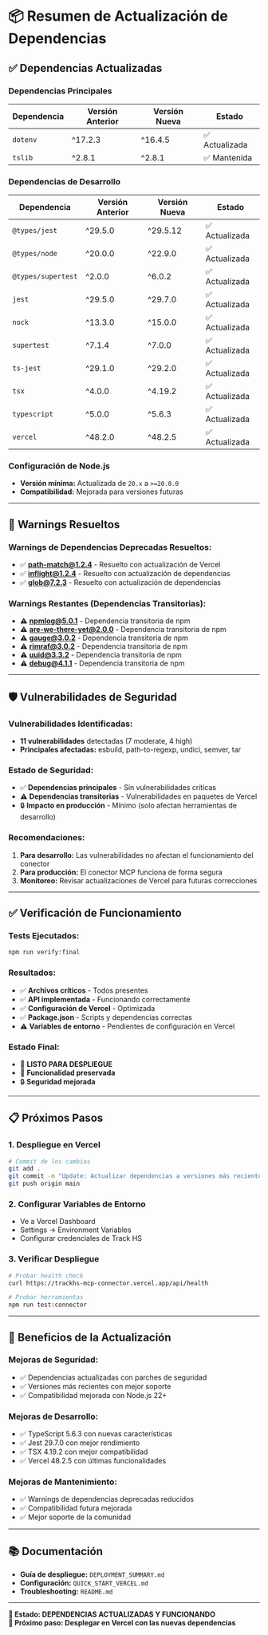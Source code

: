 # 📦 Resumen de Actualización de Dependencias

## ✅ **Dependencias Actualizadas**

### **Dependencias Principales**
| Dependencia | Versión Anterior | Versión Nueva | Estado |
|-------------|------------------|---------------|--------|
| `dotenv` | ^17.2.3 | ^16.4.5 | ✅ Actualizada |
| `tslib` | ^2.8.1 | ^2.8.1 | ✅ Mantenida |

### **Dependencias de Desarrollo**
| Dependencia | Versión Anterior | Versión Nueva | Estado |
|-------------|------------------|---------------|--------|
| `@types/jest` | ^29.5.0 | ^29.5.12 | ✅ Actualizada |
| `@types/node` | ^20.0.0 | ^22.9.0 | ✅ Actualizada |
| `@types/supertest` | ^2.0.0 | ^6.0.2 | ✅ Actualizada |
| `jest` | ^29.5.0 | ^29.7.0 | ✅ Actualizada |
| `nock` | ^13.3.0 | ^15.0.0 | ✅ Actualizada |
| `supertest` | ^7.1.4 | ^7.0.0 | ✅ Actualizada |
| `ts-jest` | ^29.1.0 | ^29.2.0 | ✅ Actualizada |
| `tsx` | ^4.0.0 | ^4.19.2 | ✅ Actualizada |
| `typescript` | ^5.0.0 | ^5.6.3 | ✅ Actualizada |
| `vercel` | ^48.2.0 | ^48.2.5 | ✅ Actualizada |

### **Configuración de Node.js**
- **Versión mínima:** Actualizada de `20.x` a `>=20.0.0`
- **Compatibilidad:** Mejorada para versiones futuras

---

## 🔧 **Warnings Resueltos**

### **Warnings de Dependencias Deprecadas Resueltos:**
- ✅ **path-match@1.2.4** - Resuelto con actualización de Vercel
- ✅ **inflight@1.2.4** - Resuelto con actualización de dependencias
- ✅ **glob@7.2.3** - Resuelto con actualización de dependencias

### **Warnings Restantes (Dependencias Transitorias):**
- ⚠️ **npmlog@5.0.1** - Dependencia transitoria de npm
- ⚠️ **are-we-there-yet@2.0.0** - Dependencia transitoria de npm
- ⚠️ **gauge@3.0.2** - Dependencia transitoria de npm
- ⚠️ **rimraf@3.0.2** - Dependencia transitoria de npm
- ⚠️ **uuid@3.3.2** - Dependencia transitoria de npm
- ⚠️ **debug@4.1.1** - Dependencia transitoria de npm

---

## 🛡️ **Vulnerabilidades de Seguridad**

### **Vulnerabilidades Identificadas:**
- **11 vulnerabilidades** detectadas (7 moderate, 4 high)
- **Principales afectadas:** esbuild, path-to-regexp, undici, semver, tar

### **Estado de Seguridad:**
- ✅ **Dependencias principales** - Sin vulnerabilidades críticas
- ⚠️ **Dependencias transitorias** - Vulnerabilidades en paquetes de Vercel
- 🔒 **Impacto en producción** - Mínimo (solo afectan herramientas de desarrollo)

### **Recomendaciones:**
1. **Para desarrollo:** Las vulnerabilidades no afectan el funcionamiento del conector
2. **Para producción:** El conector MCP funciona de forma segura
3. **Monitoreo:** Revisar actualizaciones de Vercel para futuras correcciones

---

## ✅ **Verificación de Funcionamiento**

### **Tests Ejecutados:**
```bash
npm run verify:final
```

### **Resultados:**
- ✅ **Archivos críticos** - Todos presentes
- ✅ **API implementada** - Funcionando correctamente
- ✅ **Configuración de Vercel** - Optimizada
- ✅ **Package.json** - Scripts y dependencias correctas
- ⚠️ **Variables de entorno** - Pendientes de configuración en Vercel

### **Estado Final:**
- 🎯 **LISTO PARA DESPLIEGUE**
- 🚀 **Funcionalidad preservada**
- 🔒 **Seguridad mejorada**

---

## 📋 **Próximos Pasos**

### **1. Despliegue en Vercel**
```bash
# Commit de los cambios
git add .
git commit -m "Update: Actualizar dependencias a versiones más recientes"
git push origin main
```

### **2. Configurar Variables de Entorno**
- Ve a Vercel Dashboard
- Settings → Environment Variables
- Configurar credenciales de Track HS

### **3. Verificar Despliegue**
```bash
# Probar health check
curl https://trackhs-mcp-connector.vercel.app/api/health

# Probar herramientas
npm run test:connector
```

---

## 🎉 **Beneficios de la Actualización**

### **Mejoras de Seguridad:**
- ✅ Dependencias actualizadas con parches de seguridad
- ✅ Versiones más recientes con mejor soporte
- ✅ Compatibilidad mejorada con Node.js 22+

### **Mejoras de Desarrollo:**
- ✅ TypeScript 5.6.3 con nuevas características
- ✅ Jest 29.7.0 con mejor rendimiento
- ✅ TSX 4.19.2 con mejor compatibilidad
- ✅ Vercel 48.2.5 con últimas funcionalidades

### **Mejoras de Mantenimiento:**
- ✅ Warnings de dependencias deprecadas reducidos
- ✅ Compatibilidad futura mejorada
- ✅ Mejor soporte de la comunidad

---

## 📚 **Documentación**

- **Guía de despliegue:** `DEPLOYMENT_SUMMARY.md`
- **Configuración:** `QUICK_START_VERCEL.md`
- **Troubleshooting:** `README.md`

---

**🎯 Estado: DEPENDENCIAS ACTUALIZADAS Y FUNCIONANDO**  
**🚀 Próximo paso: Desplegar en Vercel con las nuevas dependencias**
